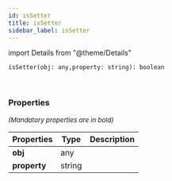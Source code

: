 ```yaml
---
id: isSetter
title: isSetter
sidebar_label: isSetter
---
```


import Details from "@theme/Details"


```tsx
isSetter(obj: any,property: string): boolean
```
<br/>



### Properties

<font size="2"><i>(Mandatory properties are in bold)</i></font>

| Properties | Type | Description |
| --------- | ---- | ----------- |
| **obj** | any |  |
| **property** | string |  |


